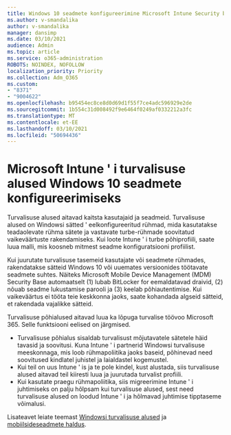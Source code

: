 ```yaml
---
title: Windows 10 seadmete konfigureerimine Microsoft Intune Security bases abil
ms.author: v-smandalika
author: v-smandalika
manager: dansimp
ms.date: 03/10/2021
audience: Admin
ms.topic: article
ms.service: o365-administration
ROBOTS: NOINDEX, NOFOLLOW
localization_priority: Priority
ms.collection: Adm_O365
ms.custom:
- "8371"
- "9004622"
ms.openlocfilehash: b95454ec8ce8d0d69d1f55f7ce4adc596929e2de
ms.sourcegitcommit: 1b554c31d008492f9e6464f0249af0332212a3fc
ms.translationtype: MT
ms.contentlocale: et-EE
ms.lasthandoff: 03/10/2021
ms.locfileid: "50694436"
---
```

# <a name="use-the-microsoft-intune-security-baselines-for-configuring-windows-10-devices"></a>Microsoft Intune ' i turvalisuse alused Windows 10 seadmete konfigureerimiseks

Turvalisuse alused aitavad kaitsta kasutajaid ja seadmeid. Turvalisuse alused on Windowsi sätted ' eelkonfigureeritud rühmad, mida kasutatakse teadaolevate rühma sätete ja vastavate turbe-rühmade soovitatud vaikeväärtuste rakendamiseks. Kui loote Intune ' i turbe põhiprofiili, saate luua malli, mis koosneb mitmest seadme konfiguratsiooni profiilist.

Kui juurutate turvalisuse tasemeid kasutajate või seadmete rühmades, rakendatakse sätteid Windows 10 või uuemates versioonides töötavate seadmete suhtes. Näiteks Microsoft Mobile Device Management (MDM) Security Base automaatselt (1) lubab BitLocker for eemaldatavad draivid, (2) nõuab seadme lukustamise parooli ja (3) keelab põhiautentimise. Kui vaikeväärtus ei tööta teie keskkonna jaoks, saate kohandada algseid sätteid, et rakendada vajalikke sätteid.

Turvalisuse põhialused aitavad luua ka lõpuga turvalise töövoo Microsoft 365. Selle funktsiooni eelised on järgmised.
- Turvalisuse põhialus sisaldab turvalisust mõjutavatele sätetele häid tavasid ja soovitusi. Kuna Intune ' i partnerid Windowsi turvalisuse meeskonnaga, mis loob rühmapoliitika jaoks baseid, põhinevad need soovitused kindlatel juhistel ja laialdastel kogemustel.
- Kui teil on uus Intune ' is ja te pole kindel, kust alustada, siis turvalisuse alused aitavad teil kiiresti luua ja juurutada turvalist profiili.
- Kui kasutate praegu rühmapoliitika, siis migreerimine Intune ' i juhtimiseks on palju hõlpsam kui turvalisuse alused, sest need turvalisuse alused on loodud Intune ' i ja hõlmavad juhtimise tipptaseme võimalusi.

Lisateavet leiate teemast [Windowsi turvalisuse alused](https://docs.microsoft.com/windows/security/threat-protection/windows-security-baselines) ja [mobiilsideseadmete haldus](https://docs.microsoft.com/windows/client-management/mdm/).